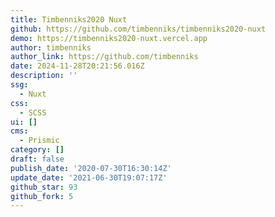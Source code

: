 ```yaml
---
title: Timbenniks2020 Nuxt
github: https://github.com/timbenniks/timbenniks2020-nuxt
demo: https://timbenniks2020-nuxt.vercel.app
author: timbenniks
author_link: https://github.com/timbenniks
date: 2024-11-28T20:21:56.016Z
description: ''
ssg:
  - Nuxt
css:
  - SCSS
ui: []
cms:
  - Prismic
category: []
draft: false
publish_date: '2020-07-30T16:30:14Z'
update_date: '2021-06-30T19:07:17Z'
github_star: 93
github_fork: 5
---
```

